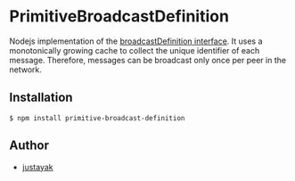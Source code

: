 # PrimitiveBroadcastDefinition

Nodejs implementation of the [broadcastDefinition
interface](https://github.com/justayak/network). It uses a monotonically
growing cache to collect the unique identifier of each message. Therefore,
messages can be broadcast only once per peer in the network.

## Installation

```
$ npm install primitive-broadcast-definition
```

## Author

- [justayak](https://github.com/justayak)
